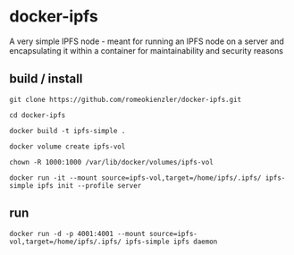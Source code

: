 # docker-ipfs

A very simple IPFS node - meant for running an IPFS node on a server and encapsulating it within a container for maintainability and security reasons



## build / install

`git clone https://github.com/romeokienzler/docker-ipfs.git`

`cd docker-ipfs`

`docker build -t ipfs-simple .`

`docker volume create ipfs-vol`

`chown -R 1000:1000 /var/lib/docker/volumes/ipfs-vol`

`docker run -it --mount source=ipfs-vol,target=/home/ipfs/.ipfs/ ipfs-simple ipfs init --profile server`

## run

`docker run -d -p 4001:4001 --mount source=ipfs-vol,target=/home/ipfs/.ipfs/ ipfs-simple ipfs daemon`

